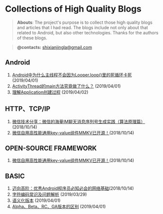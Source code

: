 # Collections of High Quality Blogs
> **Abouts**:
> The project's purpose is to collect those high quality blogs and articles that I had read. The blogs include not only about that related to Android, but also other technologies.
> Thanks for the authors of these blogs.

> **@contacts:** shixianjingla@gmail.com

## Android

1. [Android中为什么主线程不会因为Looper.loop()里的死循环卡死](<https://blog.csdn.net/calow_francis/article/details/77100205>) (2019/04/01)
2. [ActivityThread的main方法究竟做了什么？](<https://www.jianshu.com/p/0efc71f349c8>) (2019/04/01)
3. [理解Application创建过程](<http://gityuan.com/2017/04/02/android-application/>) (2019/04/02)

## HTTP、TCP/IP
1. [微信技术分享：微信的海量IM聊天消息序列号生成实践（算法原理篇）](https://zhuanlan.zhihu.com/p/46404167)(2018/10/14)
2. [微信自用高性能通用key-value组件MMKV已开源！](https://zhuanlan.zhihu.com/p/45143640)(2018/10/14)

## OPEN-SOURCE FRAMEWORK

1. [微信自用高性能通用key-value组件MMKV已开源！](https://zhuanlan.zhihu.com/p/45143640)(2018/10/14)

## BASIC

1. [迈向高阶：优秀Android程序员必知必会的网络基础](https://zhuanlan.zhihu.com/p/44708410)(2018/10/14)
2. [字符编码常识及问题解析](<http://blog.jobbole.com/76376/>) (2019/03/29)
3. [语义化版本](https://www.kancloud.cn/kancloud/a-programmer-prepares/78164) (2019/04/01)
4. [Alpha、Beta、RC、GA版本的区别](http://www.blogjava.net/RomulusW/archive/2008/05/04/197985.html)  (2019/04/01)






[1]: https://github.com/AmazingChen/
